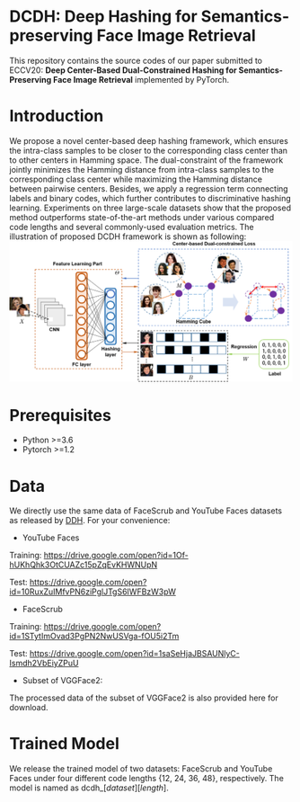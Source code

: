 # DCDH: Deep Hashing for Semantics-preserving Face Image Retrieval
This repository contains the source codes of our paper submitted to ECCV20: **Deep Center-Based Dual-Constrained Hashing for Semantics-Preserving Face Image Retrieval** implemented by PyTorch. 
# Introduction
We propose a novel center-based deep hashing framework, which ensures the intra-class samples to be closer to the corresponding class center than to other centers in Hamming space. The dual-constraint of the framework jointly minimizes the Hamming distance from intra-class samples to the corresponding class center while maximizing the Hamming distance between pairwise centers. Besides, we apply a regression term connecting labels and binary codes, which further contributes to discriminative hashing learning. Experiments on three large-scale datasets show that the proposed method outperforms state-of-the-art methods under various compared code lengths and several commonly-used evaluation metrics. 
The illustration of proposed DCDH framework is shown as following:
![method illustration](/images/figure1_1.png)
# Prerequisites
- Python >=3.6
- Pytorch >=1.2
# Data
We directly use the same data of FaceScrub and YouTube Faces datasets as released by [DDH](https://github.com/xjcvip007/DDH). For your convenience:
- YouTube Faces

 Training: https://drive.google.com/open?id=1Of-hUKhQhk3OtCUAZc15pZqEvKHWNUpN
 
 Test: https://drive.google.com/open?id=10RuxZuIMfvPN6ziPglJTgS6IWFBzW3pW
 - FaceScrub
 
 Training: https://drive.google.com/open?id=1STytImOvad3PgPN2NwUSVga-fOU5i2Tm
 
 Test: https://drive.google.com/open?id=1saSeHjaJBSAUNlyC-Ismdh2VbEiyZPuU
 
 - Subset of VGGFace2:
 
 The processed data of the subset of VGGFace2 is also provided here for download. 
 
 # Trained Model
 We release the trained model of two datasets: FaceScrub and YouTube Faces under four different code lengths {12, 24, 36, 48}, respectively. The model is named as dcdh_\[*dataset*]\[*length*]. 
